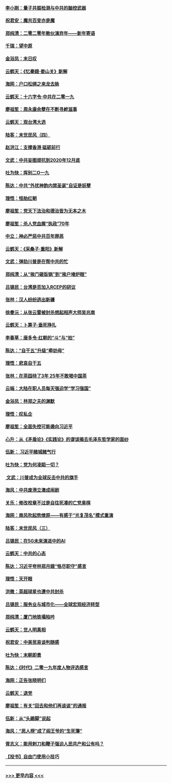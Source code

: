 #### [李小刚：量子共振检测与中共的脑控武器](../pages/nsc993/n11754518.md?t=12310311) 
#### [祝君安：魔共百变亦是魔](../pages/nsc993/n11754469.md?t=12310311) 
#### [郑纯清：二零二零年散伙演弃年——新年寄语](../pages/nsc993/n11754195.md?t=12310311) 
#### [千瑞：望中原](../pages/nsc993/n11754159.md?t=12310311) 
#### [金浴凤：末日叹](../pages/nsc993/n11752359.md?t=12310311) 
#### [云鹤天：《忆秦娥‧娄山关》新解](../pages/nsc993/n11752348.md?t=12310311) 
#### [海网：户口松绑之来龙去脉](../pages/nsc993/n11752328.md?t=12310311) 
#### [云鹤天：十六字令‧中共在二零一九](../pages/nsc993/n11752305.md?t=12310311) 
#### [廖祖笙：周永康余孽在不断寻衅滋事](../pages/nsc993/n11751013.md?t=12310311) 
#### [云鹤天：观台湾大选](../pages/nsc993/n11751007.md?t=12310311) 
#### [陆客：末世民风（四）](../pages/nsc993/n11749203.md?t=12310311) 
#### [赵洪江：支撑香港 砥砺前行](../pages/nsc993/n11748482.md?t=12310311) 
#### [文武：中共妄图顽抗到2020年12月底](../pages/nsc993/n11748446.md?t=12310311) 
#### [吐为快：挥别二O一九](../pages/nsc993/n11748411.md?t=12310311) 
#### [陈达：中共“外扰神韵内禁圣诞”自证是妖孽](../pages/nsc993/n11748226.md?t=12310311) 
#### [理悟：怪胎红朝](../pages/nsc993/n11748206.md?t=12310311) 
#### [廖祖笙：党天下法治和德治皆为无本之木](../pages/nsc993/n11748135.md?t=12310311) 
#### [廖祖笙：杀人党血腥“执政”70年](../pages/nsc993/n11745144.md?t=12310311) 
#### [中立：神必严惩中共百年罪恶](../pages/nsc993/n11744970.md?t=12310311) 
#### [云鹤天：《采桑子‧重阳》新解](../pages/nsc993/n11744948.md?t=12310311) 
#### [文武：弹劾川普是在帮中共的忙](../pages/nsc993/n11744758.md?t=12310311) 
#### [郑纯清：从“挨门砸饭锅”到“挨户堵炉眼”](../pages/nsc993/n11744745.md?t=12310311) 
#### [吕锡民：台湾是否加入RCEP的研议](../pages/nsc993/n11744701.md?t=12310311) 
#### [张林：汉人纷纷逃出新疆](../pages/nsc993/n11743530.md?t=12310311) 
#### [徐曼沅：从张云雷被封杀想起相声大师吴兆南](../pages/nsc993/n11741816.md?t=12310311) 
#### [云鹤天：卜算子‧垂死挣扎](../pages/nsc993/n11739956.md?t=12310311) 
#### [李春草：唐多令‧红朝的“斗”与“拍”](../pages/nsc993/n11739830.md?t=12310311) 
#### [陈达：“自干五”升级“牵妨母”](../pages/nsc993/n11739724.md?t=12310311) 
#### [理悟：悲哀自干五](../pages/nsc993/n11739547.md?t=12310311) 
#### [张林：在茶园待了3年 25年不敢喝中国茶](../pages/nsc993/n11739240.md?t=12310311) 
#### [云端：大陆在职人员每天强迫学“学习强国”](../pages/nsc993/n11738735.md?t=12310311) 
#### [金浴凤：林郑之夫的渊默](../pages/nsc993/n11737735.md?t=12310311) 
#### [理悟：叹私企](../pages/nsc993/n11737715.md?t=12310311) 
#### [廖祖笙：全面失控可能袭向习近平](../pages/nsc993/n11737704.md?t=12310311) 
#### [心升：从《矛盾论》《实践论》的谬误揭去毛泽东哲学家的面纱](../pages/nsc993/n11736962.md?t=12310311) 
#### [伍新： 习近平赌城赌气行](../pages/nsc993/n11736929.md?t=12310311) 
#### [吐为快：党为何凌蹈一切？](../pages/nsc993/n11736915.md?t=12310311) 
#### [ 文武：川普成为全球反击中共的旗手](../pages/nsc993/n11736882.md?t=12310311) 
#### [海风：中共废港立澳成闹剧](../pages/nsc993/n11735857.md?t=12310311) 
#### [关乐：修改校章不过是自往死凑的亡党臭棋](../pages/nsc993/n11735097.md?t=12310311) 
#### [海网：南风吹起势燎原——有感于“光复茂名”模式重演](../pages/nsc993/n11732308.md?t=12310311) 
#### [陆客：末世民风（三）](../pages/nsc993/n11732211.md?t=12310311) 
#### [吕锡民：在5G未来演进中的AI](../pages/nsc993/n11730010.md?t=12310311) 
#### [云鹤天：中共的心态](../pages/nsc993/n11729906.md?t=12310311) 
#### [陈达：习近平夸林郑月娥“恪尽职守”感言](../pages/nsc993/n11729881.md?t=12310311) 
#### [理悟：天开眼](../pages/nsc993/n11729699.md?t=12310311) 
#### [洪微：英超球星也遭中共封杀](../pages/nsc993/n11727243.md?t=12310311) 
#### [吕锡民：服务业与城市化——全球宏观经济转型](../pages/nsc993/n11725845.md?t=12310311) 
#### [郑纯清：厦门地铁塌陷吟](../pages/nsc993/n11725813.md?t=12310311) 
#### [云鹤天：世人明真相](../pages/nsc993/n11725621.md?t=12310311) 
#### [祝君安：中美贸易谈判随感](../pages/nsc993/n11725609.md?t=12310311) 
#### [吐为快：末朝即景](../pages/nsc993/n11723365.md?t=12310311) 
#### [陈达：《时代》二零一九年度人物评选感言](../pages/nsc993/n11723337.md?t=12310311) 
#### [海网：正告张晓明们](../pages/nsc993/n11723228.md?t=12310311) 
#### [云鹤天：退党](../pages/nsc993/n11723056.md?t=12310311) 
#### [廖祖笙：有关“回去和他们再谈谈”的通报](../pages/nsc993/n11722442.md?t=12310311) 
#### [伍新：从“头踢脚”说起](../pages/nsc993/n11722429.md?t=12310311) 
#### [海风：“恶人榜”成了阎王爷的“生死簿”](../pages/nsc993/n11722272.md?t=12310311) 
#### [胥志义：能用剌刀和鞭子强迫人民共产和公有吗？](../pages/nsc993/n11720569.md?t=12310311) 
#### [【投书】自由门使用小技巧](../pages/nsc993/n11720180.md?t=12310311) 

----
#### [ >>> 更早内容 <<< ](../indexes/nsc993-earlier.md)
